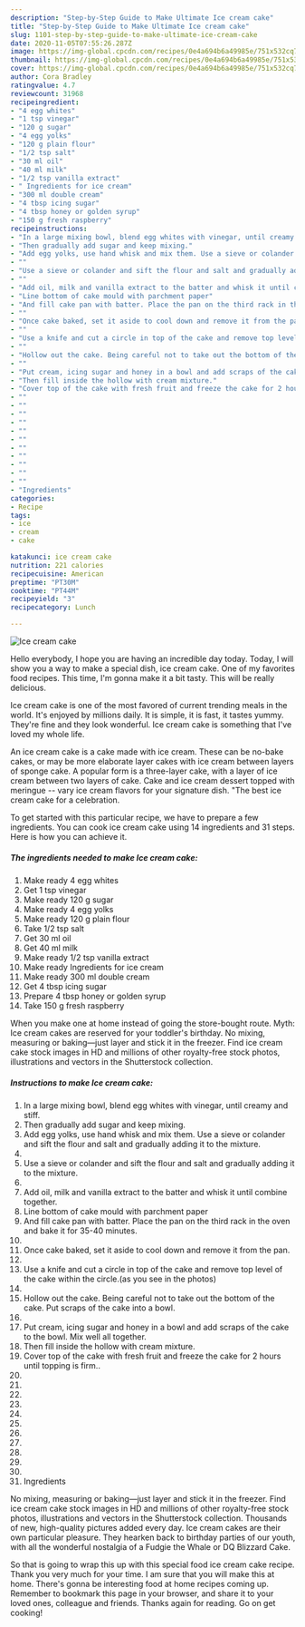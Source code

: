 ```yaml
---
description: "Step-by-Step Guide to Make Ultimate Ice cream cake"
title: "Step-by-Step Guide to Make Ultimate Ice cream cake"
slug: 1101-step-by-step-guide-to-make-ultimate-ice-cream-cake
date: 2020-11-05T07:55:26.287Z
image: https://img-global.cpcdn.com/recipes/0e4a694b6a49985e/751x532cq70/ice-cream-cake-recipe-main-photo.jpg
thumbnail: https://img-global.cpcdn.com/recipes/0e4a694b6a49985e/751x532cq70/ice-cream-cake-recipe-main-photo.jpg
cover: https://img-global.cpcdn.com/recipes/0e4a694b6a49985e/751x532cq70/ice-cream-cake-recipe-main-photo.jpg
author: Cora Bradley
ratingvalue: 4.7
reviewcount: 31968
recipeingredient:
- "4 egg whites"
- "1 tsp vinegar"
- "120 g sugar"
- "4 egg yolks"
- "120 g plain flour"
- "1/2 tsp salt"
- "30 ml oil"
- "40 ml milk"
- "1/2 tsp vanilla extract"
- " Ingredients for ice cream"
- "300 ml double cream"
- "4 tbsp icing sugar"
- "4 tbsp honey or golden syrup"
- "150 g fresh raspberry"
recipeinstructions:
- "In a large mixing bowl, blend egg whites with vinegar, until creamy and stiff."
- "Then gradually add sugar and keep mixing."
- "Add egg yolks, use hand whisk and mix them. Use a sieve or colander and sift the flour and salt and gradually adding it to the mixture."
- ""
- "Use a sieve or colander and sift the flour and salt and gradually adding it to the mixture."
- ""
- "Add oil, milk and vanilla extract to the batter and whisk it until combine together."
- "Line bottom of cake mould with parchment paper"
- "And fill cake pan with batter. Place the pan on the third rack in the oven and bake it for 35-40 minutes."
- ""
- "Once cake baked, set it aside to cool down and remove it from the pan."
- ""
- "Use a knife and cut a circle in top of the cake and remove top level of the cake within the circle.(as you see in the photos)"
- ""
- "Hollow out the cake. Being careful not to take out the bottom of the cake. Put scraps of the cake into a bowl."
- ""
- "Put cream, icing sugar and honey in a bowl and add scraps of the cake to the bowl. Mix well all together."
- "Then fill inside the hollow with cream mixture."
- "Cover top of the cake with fresh fruit and freeze the cake for 2 hours until topping is firm.."
- ""
- ""
- ""
- ""
- ""
- ""
- ""
- ""
- ""
- ""
- ""
- "Ingredients"
categories:
- Recipe
tags:
- ice
- cream
- cake

katakunci: ice cream cake 
nutrition: 221 calories
recipecuisine: American
preptime: "PT30M"
cooktime: "PT44M"
recipeyield: "3"
recipecategory: Lunch

---
```



![Ice cream cake](https://img-global.cpcdn.com/recipes/0e4a694b6a49985e/751x532cq70/ice-cream-cake-recipe-main-photo.jpg)

Hello everybody, I hope you are having an incredible day today. Today, I will show you a way to make a special dish, ice cream cake. One of my favorites food recipes. This time, I'm gonna make it a bit tasty. This will be really delicious.

Ice cream cake is one of the most favored of current trending meals in the world. It's enjoyed by millions daily. It is simple, it is fast, it tastes yummy. They're fine and they look wonderful. Ice cream cake is something that I've loved my whole life.

An ice cream cake is a cake made with ice cream. These can be no-bake cakes, or may be more elaborate layer cakes with ice cream between layers of sponge cake. A popular form is a three-layer cake, with a layer of ice cream between two layers of cake. Cake and ice cream dessert topped with meringue -- vary ice cream flavors for your signature dish. &#34;The best ice cream cake for a celebration.


To get started with this particular recipe, we have to prepare a few ingredients. You can cook ice cream cake using 14 ingredients and 31 steps. Here is how you can achieve it.

<!--inarticleads1-->

##### The ingredients needed to make Ice cream cake:

1. Make ready 4 egg whites
1. Get 1 tsp vinegar
1. Make ready 120 g sugar
1. Make ready 4 egg yolks
1. Make ready 120 g plain flour
1. Take 1/2 tsp salt
1. Get 30 ml oil
1. Get 40 ml milk
1. Make ready 1/2 tsp vanilla extract
1. Make ready  Ingredients for ice cream
1. Make ready 300 ml double cream
1. Get 4 tbsp icing sugar
1. Prepare 4 tbsp honey or golden syrup
1. Take 150 g fresh raspberry


When you make one at home instead of going the store-bought route. Myth: Ice cream cakes are reserved for your toddler&#39;s birthday. No mixing, measuring or baking—just layer and stick it in the freezer. Find ice cream cake stock images in HD and millions of other royalty-free stock photos, illustrations and vectors in the Shutterstock collection. 

<!--inarticleads2-->

##### Instructions to make Ice cream cake:

1. In a large mixing bowl, blend egg whites with vinegar, until creamy and stiff.
1. Then gradually add sugar and keep mixing.
1. Add egg yolks, use hand whisk and mix them. Use a sieve or colander and sift the flour and salt and gradually adding it to the mixture.
1. 
1. Use a sieve or colander and sift the flour and salt and gradually adding it to the mixture.
1. 
1. Add oil, milk and vanilla extract to the batter and whisk it until combine together.
1. Line bottom of cake mould with parchment paper
1. And fill cake pan with batter. Place the pan on the third rack in the oven and bake it for 35-40 minutes.
1. 
1. Once cake baked, set it aside to cool down and remove it from the pan.
1. 
1. Use a knife and cut a circle in top of the cake and remove top level of the cake within the circle.(as you see in the photos)
1. 
1. Hollow out the cake. Being careful not to take out the bottom of the cake. Put scraps of the cake into a bowl.
1. 
1. Put cream, icing sugar and honey in a bowl and add scraps of the cake to the bowl. Mix well all together.
1. Then fill inside the hollow with cream mixture.
1. Cover top of the cake with fresh fruit and freeze the cake for 2 hours until topping is firm..
1. 
1. 
1. 
1. 
1. 
1. 
1. 
1. 
1. 
1. 
1. 
1. Ingredients


No mixing, measuring or baking—just layer and stick it in the freezer. Find ice cream cake stock images in HD and millions of other royalty-free stock photos, illustrations and vectors in the Shutterstock collection. Thousands of new, high-quality pictures added every day. Ice cream cakes are their own particular pleasure. They hearken back to birthday parties of our youth, with all the wonderful nostalgia of a Fudgie the Whale or DQ Blizzard Cake. 

So that is going to wrap this up with this special food ice cream cake recipe. Thank you very much for your time. I am sure that you will make this at home. There's gonna be interesting food at home recipes coming up. Remember to bookmark this page in your browser, and share it to your loved ones, colleague and friends. Thanks again for reading. Go on get cooking!
